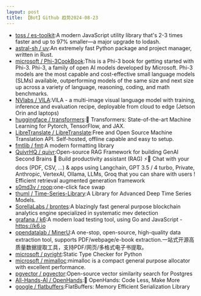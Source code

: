 ```yaml
---
layout: post
title: 【Bot】Github 趋势2024-08-23
---
```


* [toss / es-toolkit](https://github.com/toss/es-toolkit):A modern JavaScript utility library that's 2-3 times faster and up to 97% smaller—a major upgrade to lodash.
* [astral-sh / uv](https://github.com/astral-sh/uv):An extremely fast Python package and project manager, written in Rust.
* [microsoft / Phi-3CookBook](https://github.com/microsoft/Phi-3CookBook):This is a Phi-3 book for getting started with Phi-3. Phi-3, a family of open AI models developed by Microsoft. Phi-3 models are the most capable and cost-effective small language models (SLMs) available, outperforming models of the same size and next size up across a variety of language, reasoning, coding, and math benchmarks.
* [NVlabs / VILA](https://github.com/NVlabs/VILA):VILA - a multi-image visual language model with training, inference and evaluation recipe, deployable from cloud to edge (Jetson Orin and laptops)
* [huggingface / transformers](https://github.com/huggingface/transformers):🤗 Transformers: State-of-the-art Machine Learning for Pytorch, TensorFlow, and JAX.
* [LibreTranslate / LibreTranslate](https://github.com/LibreTranslate/LibreTranslate):Free and Open Source Machine Translation API. Self-hosted, offline capable and easy to setup.
* [fmtlib / fmt](https://github.com/fmtlib/fmt):A modern formatting library
* [QuivrHQ / quivr](https://github.com/QuivrHQ/quivr):Open-source RAG Framework for building GenAI Second Brains 🧠 Build productivity assistant (RAG) ⚡️🤖 Chat with your docs (PDF, CSV, ...) & apps using Langchain, GPT 3.5 / 4 turbo, Private, Anthropic, VertexAI, Ollama, LLMs, Groq that you can share with users ! Efficient retrieval augmented generation framework
* [s0md3v / roop](https://github.com/s0md3v/roop):one-click face swap
* [thuml / Time-Series-Library](https://github.com/thuml/Time-Series-Library):A Library for Advanced Deep Time Series Models.
* [SorellaLabs / brontes](https://github.com/SorellaLabs/brontes):A blazingly fast general purpose blockchain analytics engine specialized in systematic mev detection
* [grafana / k6](https://github.com/grafana/k6):A modern load testing tool, using Go and JavaScript - https://k6.io
* [opendatalab / MinerU](https://github.com/opendatalab/MinerU):A one-stop, open-source, high-quality data extraction tool, supports PDF/webpage/e-book extraction.一站式开源高质量数据提取工具，支持PDF/网页/多格式电子书提取。
* [microsoft / pyright](https://github.com/microsoft/pyright):Static Type Checker for Python
* [microsoft / mimalloc](https://github.com/microsoft/mimalloc):mimalloc is a compact general purpose allocator with excellent performance.
* [pgvector / pgvector](https://github.com/pgvector/pgvector):Open-source vector similarity search for Postgres
* [All-Hands-AI / OpenHands](https://github.com/All-Hands-AI/OpenHands):🙌 OpenHands: Code Less, Make More
* [google / flatbuffers](https://github.com/google/flatbuffers):FlatBuffers: Memory Efficient Serialization Library
